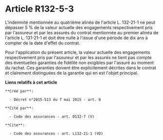 # Article R132-5-3

L'indemnité mentionnée au quatrième alinéa de l'article L. 132-21-1 ne peut dépasser 5 % de la valeur actuelle des
engagements respectivement pris par l'assureur et par les assurés du contrat mentionnée au premier alinéa de l'article L.
131-21-1 et doit être nulle à l'issue d'une période de dix ans à compter de la date d'effet du contrat. 

Pour l'application du présent article, la valeur actuelle des engagements respectivement pris par l'assureur et par les
assurés ne tient pas compte des éventuelles garanties de fidélité non exigibles par l'assuré au moment du rachat. Ces
garanties doivent être explicitement décrites dans le contrat et clairement distinguées de la garantie qui en est l'objet
principal.

**Liens relatifs à cet article**

	**Créé par**:

	  - Décret n°2015-513 du 7 mai 2015 - art. 6

	**Cité par**:

	  - Code des assurances - art. D132-7 (V)

	**Cite**:

	  - Code des assurances - art. L132-21-1 (VD)
